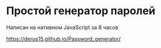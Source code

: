 # Простой генератор паролей 

Написан на нативном JavaScript за 8 часов

https://derus15.github.io/Password_generator/
